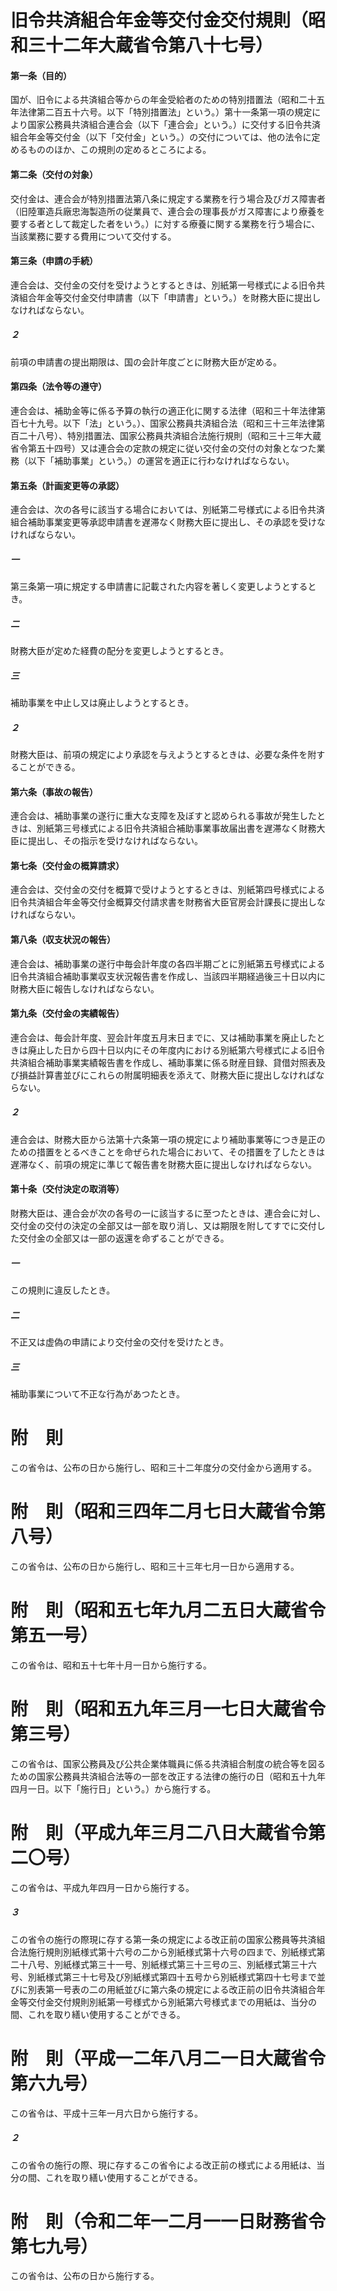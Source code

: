 # 旧令共済組合年金等交付金交付規則（昭和三十二年大蔵省令第八十七号）
#### 第一条（目的）
国が、旧令による共済組合等からの年金受給者のための特別措置法（昭和二十五年法律第二百五十六号。以下「特別措置法」という。）第十一条第一項の規定により国家公務員共済組合連合会（以下「連合会」という。）に交付する旧令共済組合年金等交付金（以下「交付金」という。）の交付については、他の法令に定めるもののほか、この規則の定めるところによる。
#### 第二条（交付の対象）
交付金は、連合会が特別措置法第八条に規定する業務を行う場合及びガス障害者（旧陸軍造兵廠忠海製造所の従業員で、連合会の理事長がガス障害により療養を要する者として裁定した者をいう。）に対する療養に関する業務を行う場合に、当該業務に要する費用について交付する。
#### 第三条（申請の手続）
連合会は、交付金の交付を受けようとするときは、別紙第一号様式による旧令共済組合年金等交付金交付申請書（以下「申請書」という。）を財務大臣に提出しなければならない。
##### ２
前項の申請書の提出期限は、国の会計年度ごとに財務大臣が定める。
#### 第四条（法令等の遵守）
連合会は、補助金等に係る予算の執行の適正化に関する法律（昭和三十年法律第百七十九号。以下「法」という。）、国家公務員共済組合法（昭和三十三年法律第百二十八号）、特別措置法、国家公務員共済組合法施行規則（昭和三十三年大蔵省令第五十四号）又は連合会の定款の規定に従い交付金の交付の対象となつた業務（以下「補助事業」という。）の運営を適正に行わなければならない。
#### 第五条（計画変更等の承認）
連合会は、次の各号に該当する場合においては、別紙第二号様式による旧令共済組合補助事業変更等承認申請書を遅滞なく財務大臣に提出し、その承認を受けなければならない。
##### 一
第三条第一項に規定する申請書に記載された内容を著しく変更しようとするとき。
##### 二
財務大臣が定めた経費の配分を変更しようとするとき。
##### 三
補助事業を中止し又は廃止しようとするとき。
##### ２
財務大臣は、前項の規定により承認を与えようとするときは、必要な条件を附することができる。
#### 第六条（事故の報告）
連合会は、補助事業の遂行に重大な支障を及ぼすと認められる事故が発生したときは、別紙第三号様式による旧令共済組合補助事業事故届出書を遅滞なく財務大臣に提出し、その指示を受けなければならない。
#### 第七条（交付金の概算請求）
連合会は、交付金の交付を概算で受けようとするときは、別紙第四号様式による旧令共済組合年金等交付金概算交付請求書を財務省大臣官房会計課長に提出しなければならない。
#### 第八条（収支状況の報告）
連合会は、補助事業の遂行中毎会計年度の各四半期ごとに別紙第五号様式による旧令共済組合補助事業収支状況報告書を作成し、当該四半期経過後三十日以内に財務大臣に報告しなければならない。
#### 第九条（交付金の実績報告）
連合会は、毎会計年度、翌会計年度五月末日までに、又は補助事業を廃止したときは廃止した日から四十日以内にその年度内における別紙第六号様式による旧令共済組合補助事業実績報告書を作成し、補助事業に係る財産目録、貸借対照表及び損益計算書並びにこれらの附属明細表を添えて、財務大臣に提出しなければならない。
##### ２
連合会は、財務大臣から法第十六条第一項の規定により補助事業等につき是正のための措置をとるべきことを命ぜられた場合において、その措置を了したときは遅滞なく、前項の規定に準じて報告書を財務大臣に提出しなければならない。
#### 第十条（交付決定の取消等）
財務大臣は、連合会が次の各号の一に該当するに至つたときは、連合会に対し、交付金の交付の決定の全部又は一部を取り消し、又は期限を附してすでに交付した交付金の全部又は一部の返還を命ずることができる。
##### 一
この規則に違反したとき。
##### 二
不正又は虚偽の申請により交付金の交付を受けたとき。
##### 三
補助事業について不正な行為があつたとき。
# 附　則
この省令は、公布の日から施行し、昭和三十二年度分の交付金から適用する。
# 附　則（昭和三四年二月七日大蔵省令第八号）
この省令は、公布の日から施行し、昭和三十三年七月一日から適用する。
# 附　則（昭和五七年九月二五日大蔵省令第五一号）
この省令は、昭和五十七年十月一日から施行する。
# 附　則（昭和五九年三月一七日大蔵省令第三号）
この省令は、国家公務員及び公共企業体職員に係る共済組合制度の統合等を図るための国家公務員共済組合法等の一部を改正する法律の施行の日（昭和五十九年四月一日。以下「施行日」という。）から施行する。
# 附　則（平成九年三月二八日大蔵省令第二〇号）
この省令は、平成九年四月一日から施行する。
##### ３
この省令の施行の際現に存する第一条の規定による改正前の国家公務員等共済組合法施行規則別紙様式第十六号の二から別紙様式第十六号の四まで、別紙様式第二十八号、別紙様式第三十一号、別紙様式第三十三号の三、別紙様式第三十六号、別紙様式第三十七号及び別紙様式第四十五号から別紙様式第四十七号まで並びに別表第一号表の二の用紙並びに第六条の規定による改正前の旧令共済組合年金等交付金交付規則別紙第一号様式から別紙第六号様式までの用紙は、当分の間、これを取り繕い使用することができる。
# 附　則（平成一二年八月二一日大蔵省令第六九号）
この省令は、平成十三年一月六日から施行する。
##### ２
この省令の施行の際、現に存するこの省令による改正前の様式による用紙は、当分の間、これを取り繕い使用することができる。
# 附　則（令和二年一二月一一日財務省令第七九号）
この省令は、公布の日から施行する。
